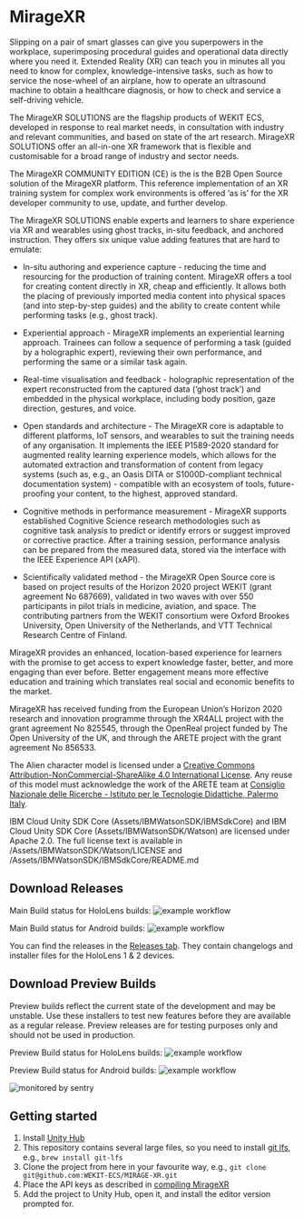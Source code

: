 # MirageXR

Slipping on a pair of smart glasses can give you superpowers in the workplace, 
superimposing procedural guides and operational data directly where you need it. 
Extended Reality (XR) can teach you in minutes all you need to know for complex,
knowledge-intensive tasks, such as how to service the nose-wheel of an airplane, 
how to operate an ultrasound machine to obtain a healthcare diagnosis, or 
how to check and service a self-driving vehicle.

The MirageXR SOLUTIONS are the flagship products of WEKIT ECS, developed in response 
to real market needs, in consultation with industry and relevant communities, 
and based on state of the art research. MirageXR SOLUTIONS offer an all-in-one 
XR framework that is flexible and customisable for a broad range of industry 
and sector needs. 

The MirageXR COMMUNITY EDITION (CE) is the is the B2B Open Source solution of 
the MirageXR platform. This reference implementation of an XR training system 
for complex work environments is offered ‘as is’ for the XR developer community 
to use, update, and further develop.

The MirageXR SOLUTIONS enable experts and learners to share experience via XR 
and wearables using ghost tracks, in-situ feedback, and anchored instruction. 
They offers six unique value adding features that are hard to emulate:

* In-situ authoring and experience capture - reducing the time and resourcing 
for the production of training content. MirageXR offers a tool for 
creating content directly in XR, cheap and efficiently. It allows both the 
placing of previously imported media content into physical spaces (and into 
step-by-step guides) and the ability to create content while performing 
tasks (e.g., ghost track).

* Experiential approach - MirageXR implements an experiential learning approach. 
Trainees can follow a sequence of performing a task (guided by a holographic 
expert), reviewing their own performance, and performing the same or a similar 
task again.

* Real-time visualisation and feedback - holographic representation of the expert 
reconstructed from the captured data (‘ghost track’) and embedded in the physical 
workplace, including body position, gaze direction, gestures, and voice.

* Open standards and architecture - The MirageXR core is adaptable to different 
platforms, IoT sensors, and wearables to suit the training needs of any 
organisation. It implements the IEEE P1589-2020 standard for augmented reality 
learning experience models, which allows for the automated extraction and 
transformation of content from legacy systems (such as, e.g., an Oasis DITA 
or S1000D-compliant technical documentation system) - compatible with an ecosystem 
of tools, future-proofing your content, to the highest, approved standard.

* Cognitive methods in performance measurement - MirageXR supports established 
Cognitive Science research methodologies such as cognitive task analysis to 
predict or identify errors or suggest improved or corrective practice. After 
a training session, performance analysis can be prepared from the measured data,
stored via the interface with the IEEE Experience API (xAPI).

* Scientifically validated method - the MirageXR Open Source core is based on 
project results of the Horizon 2020 project WEKIT (grant agreement No 687669),
validated in two waves with over 550 participants in pilot trials in medicine,
aviation, and space. The contributing partners from the WEKIT consortium were
Oxford Brookes University, Open University of the Netherlands, and VTT Technical
Research Centre of Finland. 

MirageXR provides an enhanced, location-based experience for learners with the promise 
to get access to expert knowledge faster, better, and more engaging than ever before. 
Better engagement means more effective education and training which translates 
real social and economic benefits to the market.

MirageXR has received funding from the European Union’s Horizon 2020 research 
and innovation programme through the XR4ALL project with the grant agreement 
No 825545, through the OpenReal project funded by The Open University of the UK, 
and through the ARETE project with the grant agreement No 856533.

The Alien character model is licensed under a [Creative Commons Attribution-NonCommercial-ShareAlike 4.0 International License](http://creativecommons.org/licenses/by-nc-sa/4.0/). Any reuse of this model must acknowledge the work of the ARETE team at [Consiglio Nazionale delle Ricerche - Istituto per le Tecnologie Didattiche, Palermo Italy](https://www.itd.cnr.it/).

IBM Cloud Unity SDK Core (Assets/IBMWatsonSDK/IBMSdkCore) and IBM Cloud Unity SDK Core (Assets/IBMWatsonSDK/Watson) are licensed under Apache 2.0. The full license text is available in /Assets/IBMWatsonSDK/Watson/LICENSE and /Assets/IBMWatsonSDK/IBMSdkCore/README.md

## Download Releases

Main Build status for HoloLens builds: ![example workflow](https://github.com/WEKIT-ECS/MIRAGE-XR/actions/workflows/windows_workflow.yml/badge.svg?branch=master)

Main Build status for Android builds: ![example workflow](https://github.com/WEKIT-ECS/MIRAGE-XR/actions/workflows/linux_workflow.yml/badge.svg?branch=master)

You can find the releases in the [Releases tab](https://github.com/WEKIT-ECS/MIRAGE-XR/releases).
They contain changelogs and installer files for the HoloLens 1 & 2 devices.

## Download Preview Builds

Preview builds reflect the current state of the development and may be unstable.
Use these installers to test new features before they are available as a regular release.
Preview releases are for testing purposes only and should not be used in production.

Preview Build status for HoloLens builds: ![example workflow](https://github.com/WEKIT-ECS/MIRAGE-XR/actions/workflows/windows_develop_workflow.yml/badge.svg?branch=develop)

Preview Build status for Android builds: ![example workflow](https://github.com/WEKIT-ECS/MIRAGE-XR/actions/workflows/linux_develop_workflow.yml/badge.svg?branch=develop)

![monitored by sentry](https://img.shields.io/badge/monitored%20by-sentry-purple)

## Getting started

1. Install [Unity Hub](https://unity.com/download)
2. This repository contains several large files, so you need to install [git lfs](https://git-lfs.com/), e.g., `brew install git-lfs`
4. Clone the project from here in your favourite way, e.g., `git clone git@github.com:WEKIT-ECS/MIRAGE-XR.git`
5. Place the API keys as described in [compiling MirageXR](https://github.com/WEKIT-ECS/MIRAGE-XR/wiki/Compiling-MirageXR)
6. Add the project to Unity Hub, open it, and install the editor version prompted for.
